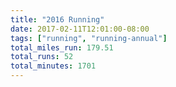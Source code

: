 ```yaml
---
title: "2016 Running"
date: 2017-02-11T12:01:00-08:00
tags: ["running", "running-annual"]
total_miles_run: 179.51
total_runs: 52
total_minutes: 1701
---
```

